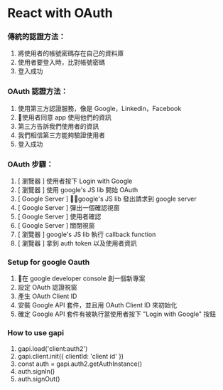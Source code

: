 # React with OAuth

### 傳統的認證方法：

1. 將使用者的帳號密碼存在自己的資料庫
2. 使用者要登入時，比對帳號密碼
3. 登入成功

### OAuth 認證方法：

1. 使用第三方認證服務，像是 Google，Linkedin，Facebook
2. 使用者同意 app 使用他們的資訊
3. 第三方告訴我們使用者的資訊
4. 我們相信第三方能夠驗證使用者
5. 登入成功

### OAuth 步驟：

1. [ 瀏覽器 ] 使用者按下 Login with Google
2. [ 瀏覽器 ] 使用 google's JS lib 開始 OAuth
3. [ Google Server ] google's JS lib 發出請求到 google server
4. [ Google Server ] 彈出一個確認視窗
5. [ Google Server ] 使用者確認
6. [ Google Server ] 關閉視窗
7. [ 瀏覽器 ] google's JS lib 執行 callback function
8. [ 瀏覽器 ] 拿到 auth token 以及使用者資訊

### Setup for google Oauth

1. 在 google developer console 創一個新專案
2. 設定 OAuth 認證視窗
3. 產生 OAuth Client ID
4. 安裝 Google API 套件，並且用 OAuth Client ID 來初始化
5. 確定 Google API 套件有被執行當使用者按下 "Login with Google" 按鈕

### How to use gapi

1. gapi.load('client:auth2')
2. gapi.client.init({ clientId: 'client id' })
3. const auth = gapi.auth2.getAuthInstance()
4. auth.signIn()
5. auth.signOut()
